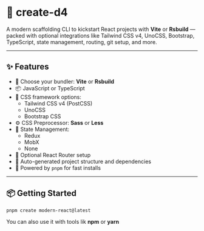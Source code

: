 # 🚀 create-d4

A modern scaffolding CLI to kickstart React projects with **Vite** or **Rsbuild** — packed with optional integrations like Tailwind CSS v4, UnoCSS, Bootstrap, TypeScript, state management, routing, git setup, and more.

---

## ✨ Features

- 🔧 Choose your bundler: **Vite** or **Rsbuild**
- 📦 JavaScript or TypeScript
- 🎨 CSS framework options:
  - Tailwind CSS v4 (PostCSS)
  - UnoCSS
  - Bootstrap CSS
- ⚙️ CSS Preprocessor: **Sass** or **Less**
- 🧠 State Management:
  - Redux
  - MobX
  - None
- 🔀 Optional React Router setup
- 📄 Auto-generated project structure and dependencies
- 💨 Powered by `pnpm` for fast installs

---

## 📦 Getting Started

```bash
pnpm create modern-react@latest
```
You can also use it with tools lik **npm** or **yarn**